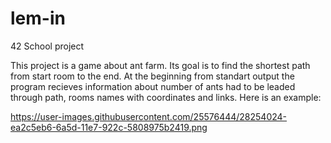 # lem-in
42 School project

This project is a game about ant farm. Its goal is to find the shortest path from start room to the end. 
At the beginning from standart output the program recieves information about number of ants had to be leaded through path, rooms names with coordinates and links. Here is an example:

https://user-images.githubusercontent.com/25576444/28254024-ea2c5eb6-6a5d-11e7-922c-5808975b2419.png
